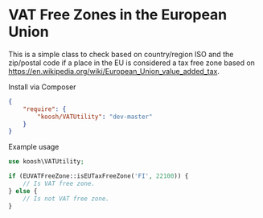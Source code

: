 VAT Free Zones in the European Union
====================================

This is a simple class to check based on country/region ISO
and the zip/postal code if a place in the EU is considered
a tax free zone based on https://en.wikipedia.org/wiki/European_Union_value_added_tax.

Install via Composer

```json
{
    "require": {
        "koosh/VATUtility": "dev-master"
    }
}
```

Example usage

```php
use koosh\VATUtility;

if (EUVATFreeZone::isEUTaxFreeZone('FI', 22100)) {
    // Is VAT free zone.
} else {
    // Is not VAT free zone.
}
```
